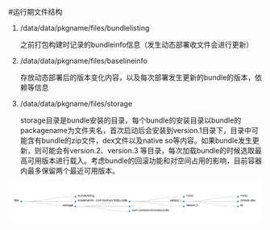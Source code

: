 #运行期文件结构

1. /data/data/pkgname/files/bundlelisting
   
   之前打包构建时记录的bundleinfo信息（发生动态部署收文件会进行更新）
   
2. /data/data/pkgname/files/baselineinfo

	存放动态部署后的版本变化内容，以及每次部署发生更新的bundle的版本，依赖等信息
3. /data/data/pkgname/files/storage
	
	storage目录是bundle安装的目录，每个bundle的安装目录以bundle的packagename为文件夹名，首次启动后会安装到version.1目录下，目录中可能含有bundle的zip文件，dex文件以及native so等内容。如果bundle发生更新，则可能会有version.2、version.3 等目录，每次加载bundle的时候选取最高可用版本进行载入。考虑bundle的回滚功能和对空间占用的影响，目前容器内最多保留两个最近可用版本。
>
![MacDown Screenshot](Project_architectured_img/runtime.png)
